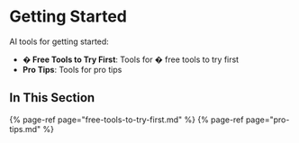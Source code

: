 # Getting Started

AI tools for getting started:

- **� Free Tools to Try First**: Tools for � free tools to try first
- **Pro Tips**: Tools for pro tips

## In This Section

{% page-ref page="free-tools-to-try-first.md" %}
{% page-ref page="pro-tips.md" %}
